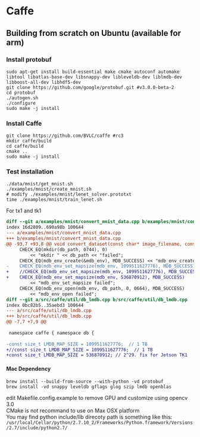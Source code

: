 # Caffe

## Building from scratch on Ubuntu (available for arm)

### Install protobuf
```
sudo apt-get install build-essential make cmake autoconf automake libtool libatlas-base-dev libsnappy-dev libleveldb-dev liblmdb-dev libboost-all-dev libhdf5-dev
git clone https://github.com/google/protobuf.git #v3.0.0-beta-2
cd protobuf
./autogen.sh 
./configure
sudo make -j install
```

### Install Caffe
```
git clone https://github.com/BVLC/caffe #rc3
mkdir caffe/build
cd caffe/build
cmake ..
sudo make -j install
```

### Test installation
```
./data/mnist/get_mnist.sh
./examples/mnist/create_mnist.sh
# modify ./examples/mnist/lenet_solver.prototxt
time ./examples/mnist/train_lenet.sh
```
For tx1 and tk1 
```diff
diff --git a/examples/mnist/convert_mnist_data.cpp b/examples/mnist/convert_mnist_data.cpp
index 16d2809..690a98b 100644
--- a/examples/mnist/convert_mnist_data.cpp
+++ b/examples/mnist/convert_mnist_data.cpp
@@ -93,7 +93,8 @@ void convert_dataset(const char* image_filename, const char* label_filename,
     CHECK_EQ(mkdir(db_path, 0744), 0)
         << "mkdir " << db_path << "failed";
     CHECK_EQ(mdb_env_create(&mdb_env), MDB_SUCCESS) << "mdb_env_create failed";
-    CHECK_EQ(mdb_env_set_mapsize(mdb_env, 1099511627776), MDB_SUCCESS)  // 1TB
+    //CHECK_EQ(mdb_env_set_mapsize(mdb_env, 1099511627776), MDB_SUCCESS)  // 1TB
+    CHECK_EQ(mdb_env_set_mapsize(mdb_env, 536870912), MDB_SUCCESS)
         << "mdb_env_set_mapsize failed";
     CHECK_EQ(mdb_env_open(mdb_env, db_path, 0, 0664), MDB_SUCCESS)
         << "mdb_env_open failed";
diff --git a/src/caffe/util/db_lmdb.cpp b/src/caffe/util/db_lmdb.cpp
index 0bc82b5..35aebd3 100644
--- a/src/caffe/util/db_lmdb.cpp
+++ b/src/caffe/util/db_lmdb.cpp
@@ -7,7 +7,9 @@
 
 namespace caffe { namespace db {
 
-const size_t LMDB_MAP_SIZE = 1099511627776;  // 1 TB
+//const size_t LMDB_MAP_SIZE = 1099511627776;  // 1 TB
+const size_t LMDB_MAP_SIZE = 536870912; // 2^29. fix for Jetson TK1
```

#### Mac Dependency
```
brew install --build-from-source --with-python -vd protobuf
brew install -vd snappy leveldb gflags glog szip lmdb openblas
```
edit Makefile.config.example to remove GPU and customize using opencv 3.0  
CMake is not recommand to use on Max OSX platform  
You may find python include/lib direcoty path is something like this:
`/usr/local/Cellar/python/2.7.10_2/Frameworks/Python.framework/Versions/2.7/include/python2.7/`
